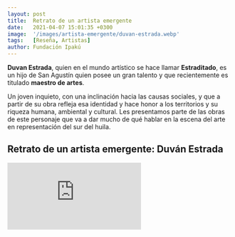 ```yaml
---
layout: post
title:  Retrato de un artista emergente
date:   2021-04-07 15:01:35 +0300
image:  '/images/artista-emergente/duvan-estrada.webp'
tags:   [Reseña, Artistas]
author: Fundación Ipakú
---
```

**Duvan Estrada**, quien en el mundo artístico se hace llamar **Estraditado**, es un hijo de San Agustín quien posee un gran talento y que recientemente es titulado **maestro de artes**.

Un joven inquieto, con una inclinación hacia las causas sociales, y que a partir de su obra refleja esa identidad y hace honor a los territorios y su riqueza humana, ambiental y cultural. Les presentamos parte de las obras de este personaje que va a dar mucho de qué hablar en la escena del arte en representación del sur del huila.

## Retrato de un artista emergente: Duván Estrada

<iframe width="300" height="150" src="https://www.youtube.com/embed/8N5HJa_zaBs" title="YouTube video player" frameborder="0" allow="accelerometer; autoplay; clipboard-write; encrypted-media; gyroscope; picture-in-picture" allowfullscreen></iframe>
